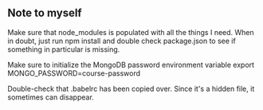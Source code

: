 Note to myself
--------------

Make sure that node_modules is populated with all the things I need.
When in doubt, just run npm install and double check package.json to see if something in particular is missing.

Make sure to initialize the MongoDB password environment variable
export MONGO_PASSWORD=course-password

Double-check that .babelrc has been copied over. Since it's a hidden file, it sometimes can disappear.
